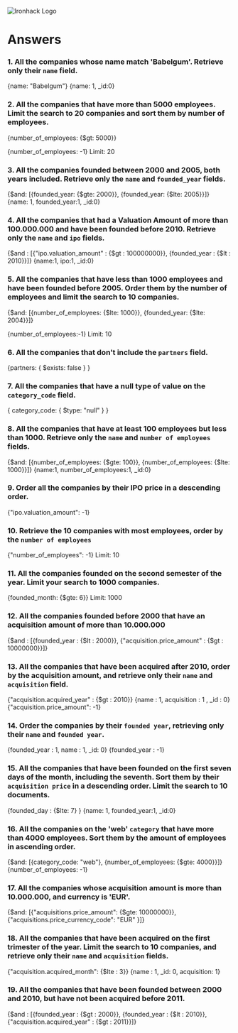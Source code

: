 ![Ironhack Logo](https://i.imgur.com/1QgrNNw.png)

# Answers

### 1. All the companies whose name match 'Babelgum'. Retrieve only their `name` field.

{name: "Babelgum"}
{name: 1, _id:0}

### 2. All the companies that have more than 5000 employees. Limit the search to 20 companies and sort them by **number of employees**.

{number_of_employees: {$gt: 5000}}

{number_of_employees: -1}
Limit: 20


### 3. All the companies founded between 2000 and 2005, both years included. Retrieve only the `name` and `founded_year` fields.

{$and: [{founded_year: {$gte: 2000}}, {founded_year: {$lte: 2005}}]}
{name: 1, founded_year:1, _id:0}

### 4. All the companies that had a Valuation Amount of more than 100.000.000 and have been founded before 2010. Retrieve only the `name` and `ipo` fields.

{$and : [{"ipo.valuation_amount" : {$gt : 100000000}}, {founded_year : {$lt : 2010}}]}
{name:1, ipo:1, _id:0}

### 5. All the companies that have less than 1000 employees and have been founded before 2005. Order them by the number of employees and limit the search to 10 companies.

{$and: [{number_of_employees: {$lte: 1000}}, {founded_year: {$lte: 2004}}]}

{number_of_employees:-1}
Limit: 10

### 6. All the companies that don't include the `partners` field.

 {partners: { $exists: false } }

### 7. All the companies that have a null type of value on the `category_code` field.

{ category_code: { $type: "null" } }

### 8. All the companies that have at least 100 employees but less than 1000. Retrieve only the `name` and `number of employees` fields.

{$and: [{number_of_employees: {$gte: 100}}, {number_of_employees: {$lte: 1000}}]}
{name:1, number_of_employees:1, _id:0}

### 9. Order all the companies by their IPO price in a descending order.

{"ipo.valuation_amount": -1}

### 10. Retrieve the 10 companies with most employees, order by the `number of employees`

{"number_of_employees": -1}
Limit: 10

### 11. All the companies founded on the second semester of the year. Limit your search to 1000 companies.

{founded_month: {$gte: 6}}
Limit: 1000

### 12. All the companies founded before 2000 that have an acquisition amount of more than 10.000.000

{$and : [{founded_year : {$lt : 2000}}, {"acquisition.price_amount" : {$gt : 10000000}}]}

### 13. All the companies that have been acquired after 2010, order by the acquisition amount, and retrieve only their `name` and `acquisition` field.

{"acquisition.acquired_year" : {$gt : 2010}}
{name : 1, acquisition : 1 , _id : 0}
{"acquisition.price_amount": -1}

### 14. Order the companies by their `founded year`, retrieving only their `name` and `founded year`.

{founded_year : 1, name : 1, _id: 0}
{founded_year : -1}

### 15. All the companies that have been founded on the first seven days of the month, including the seventh. Sort them by their `acquisition price` in a descending order. Limit the search to 10 documents.

{founded_day : {$lte: 7} }
{name: 1, founded_year:1, _id:0}

### 16. All the companies on the 'web' `category` that have more than 4000 employees. Sort them by the amount of employees in ascending order.

{$and: [{category_code: "web"}, {number_of_employees: {$gte: 4000}}]}
{number_of_employees: -1}

### 17. All the companies whose acquisition amount is more than 10.000.000, and currency is 'EUR'.

{$and: [{"acquisitions.price_amount": {$gte: 10000000}}, {"acquisitions.price_currency_code": "EUR" }]}

### 18. All the companies that have been acquired on the first trimester of the year. Limit the search to 10 companies, and retrieve only their `name` and `acquisition` fields.

{"acquisition.acquired_month": {$lte : 3}}
{name : 1, _id: 0, acquisition: 1}

### 19. All the companies that have been founded between 2000 and 2010, but have not been acquired before 2011.

{$and : [{founded_year : {$gt : 2000}}, {founded_year : {$lt : 2010}}, {"acquisition.acquired_year" : {$gt : 2011}}]}
